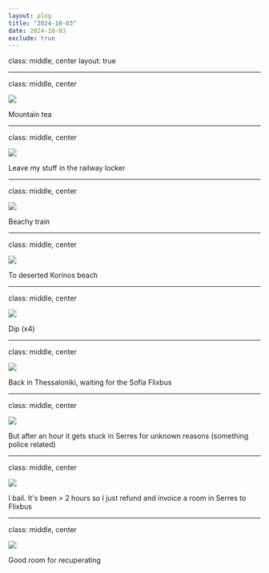 ```yaml
---
layout: plog
title: "2024-10-03"
date: 2024-10-03
exclude: true
---
```


class: middle, center
layout: true

---

class: middle, center

<img class="plog-picture" src="{{ site.baseurl }}/img/plog/2024-10-03/01.jpg" />

Mountain tea

---

class: middle, center

<img class="plog-picture" src="{{ site.baseurl }}/img/plog/2024-10-03/02.jpg" />

Leave my stuff in the railway locker

---

class: middle, center

<img class="plog-picture" src="{{ site.baseurl }}/img/plog/2024-10-03/03.jpg" />

Beachy train

---

class: middle, center

<img class="plog-picture" src="{{ site.baseurl }}/img/plog/2024-10-03/04.jpg" />

To deserted Korinos beach

---

class: middle, center

<img class="plog-picture" src="{{ site.baseurl }}/img/plog/2024-10-03/05.gif" />

Dip (x4)

---

class: middle, center

<img class="plog-picture" src="{{ site.baseurl }}/img/plog/2024-10-03/06.jpg" />

Back in Thessaloniki, waiting for the Sofia Flixbus

---

class: middle, center

<img class="plog-picture" src="{{ site.baseurl }}/img/plog/2024-10-03/07.jpg" />

But after an hour it gets stuck in Serres for unknown reasons (something police related)

---

class: middle, center

<img class="plog-picture" src="{{ site.baseurl }}/img/plog/2024-10-03/08.jpg" />

I bail. It's been > 2 hours so I just refund and invoice a room in Serres to Flixbus

---

class: middle, center

<img class="plog-picture" src="{{ site.baseurl }}/img/plog/2024-10-03/09.jpg" />

Good room for recuperating

